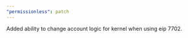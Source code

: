 ```yaml
---
"permissionless": patch
---
```


Added ability to change account logic for kernel when using eip 7702.
